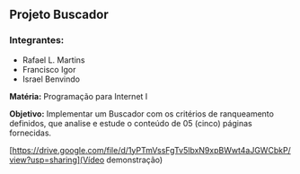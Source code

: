 ## Projeto Buscador

### Integrantes:
- Rafael L. Martins
- Francisco Igor
- Israel Benvindo

**Matéria:** Programação para Internet I

**Objetivo:** Implementar um Buscador com os critérios de ranqueamento definidos, que analise e estude o conteúdo de 05 (cinco) páginas fornecidas.

[https://drive.google.com/file/d/1yPTmVssFgTv5lbxN9xpBWwt4aJGWCbkP/view?usp=sharing](Vídeo demonstração)
